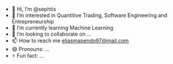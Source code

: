 - 👋 Hi, I’m @sephtis
- 👀 I’m interested in Quantitive Trading, Software Engineering and Entrepreneurship
- 🌱 I’m currently learning Machine Learning
- 💞️ I’m looking to collaborate on ...
- 📫 How to reach me eliasmapendo97@mail.com
- 😄 Pronouns: ...
- ⚡ Fun fact: ...

<!---
sephtis-23/sephtis-23 is a ✨ special ✨ repository because its `README.md` (this file) appears on your GitHub profile.
You can click the Preview link to take a look at your changes.
--->
